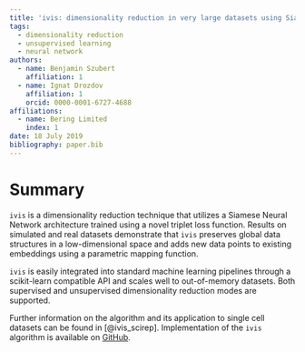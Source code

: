 ```yaml
---
title: 'ivis: dimensionality reduction in very large datasets using Siamese Networks'
tags:
  - dimensionality reduction
  - unsupervised learning
  - neural network
authors:
  - name: Benjamin Szubert
    affiliation: 1
  - name: Ignat Drozdov
    affiliation: 1
    orcid: 0000-0001-6727-4688
affiliations:
  - name: Bering Limited
    index: 1
date: 18 July 2019
bibliography: paper.bib
---
```


# Summary

`ivis` is a dimensionality reduction technique that utilizes a Siamese Neural Network architecture trained using a novel triplet loss function. Results on simulated and real datasets demonstrate that `ivis` preserves global data structures in a low-dimensional space and adds new data points to existing embeddings using a parametric mapping function. 

`ivis` is easily integrated into standard machine learning pipelines through a scikit-learn compatible API and scales well to out-of-memory datasets. Both supervised and unsupervised dimensionality reduction modes are supported.

Further information on the algorithm and its application to single cell datasets can be found in [@ivis_scirep]. Implementation of the `ivis` algorithm is available on [GitHub](https://github.com/beringresearch/ivis).

